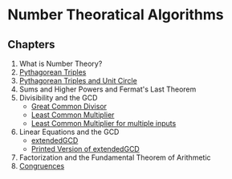 # Number Theoratical Algorithms

## Chapters

1. What is Number Theory?
2. [Pythagorean Triples](https://github.com/eneskemalergin/Essential_Algorithms_Python/blob/master/Number%20Theory/pythagoreanTriples.py)
3. [Pythagorean Triples and Unit Circle](https://github.com/eneskemalergin/Essential_Algorithms_Python/blob/master/Number%20Theory/PPT_UnitCircle.py)
4. Sums and Higher Powers and Fermat's Last Theorem
5. Divisibility and the GCD
	- [Great Common Divisor](https://github.com/eneskemalergin/Essential_Algorithms_Python/blob/master/Number%20Theory/gcd.py)
	- [Least Common Multiplier](https://github.com/eneskemalergin/Essential_Algorithms_Python/blob/master/Number%20Theory/lcm.py)
	- [Least Common Multiplier for multiple inputs](https://github.com/eneskemalergin/Essential_Algorithms_Python/blob/master/Number%20Theory/lcmm.py)
6. Linear Equations and the GCD
	- [extendedGCD](https://github.com/eneskemalergin/Essential_Algorithms_Python/blob/master/Number%20Theory/extendedGCD.py)
	- [Printed Version of extendedGCD](https://github.com/eneskemalergin/Essential_Algorithms_Python/blob/master/Number%20Theory/extendedGCD_print.py)
7. Factorization and the Fundamental Theorem of Arithmetic
8. [Congruences](https://github.com/eneskemalergin/Essential_Algorithms_Python/blob/master/Number%20Theory/incongruentFinder.py)